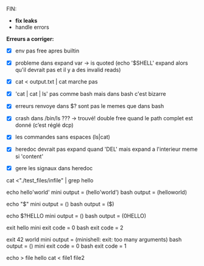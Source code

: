 FIN:

- **fix leaks**
- handle errors

**Erreurs a corriger:**

-[x] env pas free apres builtin
-[x] probleme dans expand var -> is quoted (echo '$SHELL' expand alors qu'il devrait pas et il y a des invalid reads)
-[x] cat < output.txt | cat  marche pas
-[x] 'cat | cat | ls' pas comme bash mais dans bash c'est bizarre
-[x] erreurs renvoye dans $? sont pas le memes que dans bash
-[x] crash dans /bin/ls ???
 -> trouvé! double free quand le path complet est donné (c’est réglé dcp)

-[x] les commandes sans espaces (ls|cat)
-[x] heredoc devrait pas expand quand 'DEL' mais expand a l'interieur meme si 'content' 
-[x] gere les signaux dans heredoc

cat <"./test_files/infile" | grep hello

echo hello'world' 
mini output = (hello'world')
bash output = (helloworld)

echo "$" 
mini output = ()
bash output = ($)

echo $?HELLO 
mini output = ()
bash output = (0HELLO)

exit hello 
mini exit code = 0
bash exit code = 2

exit 42 world 
mini output = (minishell: exit: too many arguments)
bash output = ()
mini exit code = 0
bash exit code = 1

echo > file hello
cat < file1 file2
